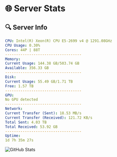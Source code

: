 # 🌐 Server Stats
## 🔍 Server Info
```yaml
CPU: Intel(R) Xeon(R) CPU E5-2699 v4 @ 1291.08GHz
CPU Usage: 0.30%
Cores: 44P | 88T
-----------------------------------
Memory:
Current Usage: 144.38 GB/503.74 GB
Available: 356.33 GB
-----------------------------------
Disk:
Current Usage: 55.49 GB/1.71 TB
Free: 1.57 TB
-----------------------------------
GPU:
No GPU detected
-----------------------------------
Network:
Current Transfer (Sent): 18.53 MB/s
Current Transfer (Received): 121.72 KB/s
Total Sent: 4.03 TB
Total Received: 53.92 GB
-----------------------------------
Uptime:
1d 7h 35m 27s
```
![GitHub Stats](https://img.shields.io/badge/Updated-2025-03-09_04:58:16-blue)